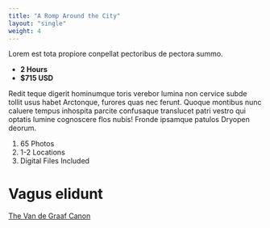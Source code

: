 ```yaml
---
title: "A Romp Around the City"
layout: "single"
weight: 4
---
```


Lorem est tota propiore conpellat pectoribus de pectora summo.

- **2 Hours**
- **$715 USD**

<!--more-->

Redit teque digerit hominumque toris verebor lumina non cervice subde tollit usus habet Arctonque, furores quas nec ferunt. Quoque montibus nunc caluere tempus inhospita parcite confusaque translucet patri vestro qui optatis lumine cognoscere flos nubis! Fronde ipsamque patulos Dryopen deorum.

  1. 65 Photos
  2. 1-2 Locations
  3. Digital Files Included

# Vagus elidunt

[The Van de Graaf Canon](https://en.wikipedia.org/wiki/Canons_of_page_construction#Van_de_Graaf_canon)